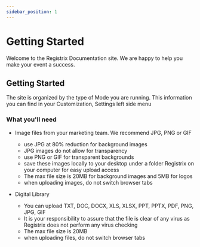 ```yaml
---
sidebar_position: 1
---
```


# Getting Started

Welcome to the Registrix Documentation site.  We are happy to help you make your event a success.

## Getting Started

The site is organized by the type of Mode you are running.  This information you can find in your Customization, Settings left side menu


### What you'll need

- Image files from your marketing team.  We recommend JPG, PNG or GIF 
  - use JPG at 80% reduction for background images
  - JPG images do not allow for transparency
  - use PNG or GIF for transparent backgrounds
  - save these images locally to your desktop under a folder Registrix on your computer for easy upload access
  - The max file size is 20MB for background images and 5MB for logos
  - when uploading images, do not switch browser tabs

- Digital Library
  - You can upload TXT, DOC, DOCX, XLS, XLSX, PPT, PPTX, PDF, PNG, JPG, GIF
  - It is your responsibility to assure that the file is clear of any virus as Registrix does not perform any virus checking
  - The max file size is 20MB
  - when uploading files, do not switch browser tabs